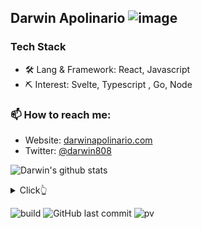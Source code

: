 ## Darwin Apolinario ![image](https://user-images.githubusercontent.com/71545960/142751724-4da9b563-3b31-4eb5-ad21-4ee4feb4b39e.png)


### Tech Stack

- 🛠 Lang & Framework: React, Javascript
- ⛏ Interest: Svelte, Typescript , Go, Node

### 📫 How to reach me:

- Website: [darwinapolinario.com](https://darwinapolinario.com/)
- Twitter: [@darwin808](https://twitter.com/darwin808)




![Darwin's github stats](https://github-readme-stats.vercel.app/api?username=darwin808&show_icons=true&theme=dracula&hide=stars,issues)

<details>
  <summary>Click👆</summary>
  <pre>
  🤷‍♂️♂
  </pre>
</details>

![build](https://github.com/mopig/mopig/workflows/build/badge.svg)
![GitHub last commit](https://img.shields.io/github/last-commit/darwin808/darwin808)
![pv](https://pageview.vercel.app/?github_user=darwin808)
